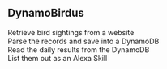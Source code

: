 ## DynamoBirdus
Retrieve bird sightings from a website  
Parse the records and save into a DynamoDB  
Read the daily results from the DynamoDB  
List them out as an Alexa Skill  